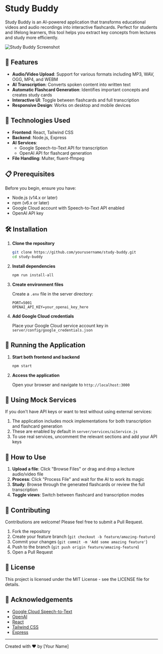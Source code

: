 # Study Buddy

Study Buddy is an AI-powered application that transforms educational videos and audio recordings into interactive flashcards. Perfect for students and lifelong learners, this tool helps you extract key concepts from lectures and study more efficiently.

![Study Buddy Screenshot](screenshot.png)

## 🚀 Features

- **Audio/Video Upload**: Support for various formats including MP3, WAV, OGG, MP4, and WEBM
- **AI Transcription**: Converts spoken content into written text
- **Automatic Flashcard Generation**: Identifies important concepts and creates study cards
- **Interactive UI**: Toggle between flashcards and full transcription
- **Responsive Design**: Works on desktop and mobile devices

## 🔧 Technologies Used

- **Frontend**: React, Tailwind CSS
- **Backend**: Node.js, Express
- **AI Services**: 
  - Google Speech-to-Text API for transcription
  - OpenAI API for flashcard generation
- **File Handling**: Multer, fluent-ffmpeg

## 📋 Prerequisites

Before you begin, ensure you have:

- Node.js (v14.x or later)
- npm (v6.x or later)
- Google Cloud account with Speech-to-Text API enabled
- OpenAI API key

## 🛠️ Installation

1. **Clone the repository**
   ```bash
   git clone https://github.com/yourusername/study-buddy.git
   cd study-buddy
   ```

2. **Install dependencies**
   ```bash
   npm run install-all
   ```

3. **Create environment files**
   
   Create a `.env` file in the server directory:
   ```
   PORT=5001
   OPENAI_API_KEY=your_openai_key_here
   ```

4. **Add Google Cloud credentials**
   
   Place your Google Cloud service account key in `server/config/google_credentials.json`

## 🚀 Running the Application

1. **Start both frontend and backend**
   ```bash
   npm start
   ```

2. **Access the application**
   
   Open your browser and navigate to `http://localhost:3000`

## 🧪 Using Mock Services

If you don't have API keys or want to test without using external services:

1. The application includes mock implementations for both transcription and flashcard generation
2. These are enabled by default in `server/services/aiService.js`
3. To use real services, uncomment the relevant sections and add your API keys

## 📝 How to Use

1. **Upload a file**: Click "Browse Files" or drag and drop a lecture audio/video file
2. **Process**: Click "Process File" and wait for the AI to work its magic
3. **Study**: Browse through the generated flashcards or review the full transcription
4. **Toggle views**: Switch between flashcard and transcription modes

## 🤝 Contributing

Contributions are welcome! Please feel free to submit a Pull Request.

1. Fork the repository
2. Create your feature branch (`git checkout -b feature/amazing-feature`)
3. Commit your changes (`git commit -m 'Add some amazing feature'`)
4. Push to the branch (`git push origin feature/amazing-feature`)
5. Open a Pull Request

## 📄 License

This project is licensed under the MIT License - see the LICENSE file for details.

## 🙏 Acknowledgements

- [Google Cloud Speech-to-Text](https://cloud.google.com/speech-to-text)
- [OpenAI](https://openai.com/)
- [React](https://reactjs.org/)
- [Tailwind CSS](https://tailwindcss.com/)
- [Express](https://expressjs.com/)

---

Created with ❤️ by [Your Name]
